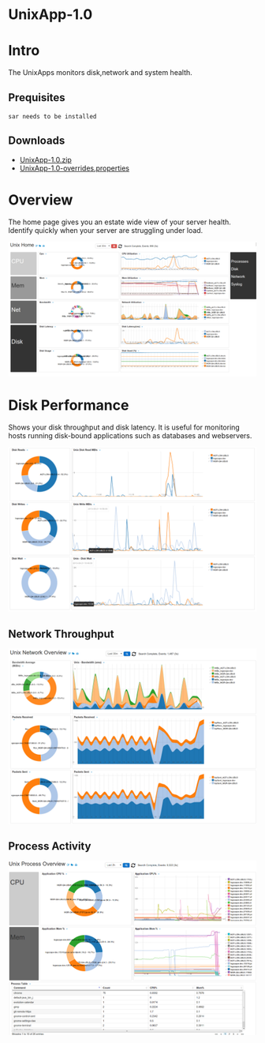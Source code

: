 UnixApp-1.0
===========

# Intro

The UnixApps monitors disk,network and system health.

## Prequisites

	sar needs to be installed

## Downloads 

 * [UnixApp-1.0.zip](https://github.com/logscape/unixapp/raw/master/dist/UnixApp-1.0.zip)
 * [UnixApp-1.0-overrides.properties](https://www.google.com)


# Overview

The home page gives you an estate wide view of your server health. Identify quickly when your server are struggling under load. 

![](docs/images/unx_home_0.png) 

# Disk Performance

Shows your disk throughput and disk latency. It is useful for monitoring hosts running disk-bound applications such as databases and webservers. 

![](docs/images/unx_disk_0.png) 

## Network Throughput 



![](docs/images/unx_network_0.png) 
## Process Activity  

![](docs/images/unx_process_0.png) 
